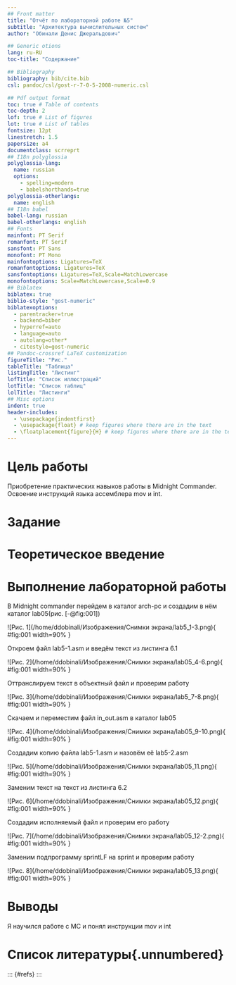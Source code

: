 ```yaml
---
## Front matter
title: "Отчёт по лабораторной работе №5"
subtitle: "Архитектура вычислительных систем"
author: "Обинали Денис Джеральдович"

## Generic otions
lang: ru-RU
toc-title: "Содержание"

## Bibliography
bibliography: bib/cite.bib
csl: pandoc/csl/gost-r-7-0-5-2008-numeric.csl

## Pdf output format
toc: true # Table of contents
toc-depth: 2
lof: true # List of figures
lot: true # List of tables
fontsize: 12pt
linestretch: 1.5
papersize: a4
documentclass: scrreprt
## I18n polyglossia
polyglossia-lang:
  name: russian
  options:
	- spelling=modern
	- babelshorthands=true
polyglossia-otherlangs:
  name: english
## I18n babel
babel-lang: russian
babel-otherlangs: english
## Fonts
mainfont: PT Serif
romanfont: PT Serif
sansfont: PT Sans
monofont: PT Mono
mainfontoptions: Ligatures=TeX
romanfontoptions: Ligatures=TeX
sansfontoptions: Ligatures=TeX,Scale=MatchLowercase
monofontoptions: Scale=MatchLowercase,Scale=0.9
## Biblatex
biblatex: true
biblio-style: "gost-numeric"
biblatexoptions:
  - parentracker=true
  - backend=biber
  - hyperref=auto
  - language=auto
  - autolang=other*
  - citestyle=gost-numeric
## Pandoc-crossref LaTeX customization
figureTitle: "Рис."
tableTitle: "Таблица"
listingTitle: "Листинг"
lofTitle: "Список иллюстраций"
lotTitle: "Список таблиц"
lolTitle: "Листинги"
## Misc options
indent: true
header-includes:
  - \usepackage{indentfirst}
  - \usepackage{float} # keep figures where there are in the text
  - \floatplacement{figure}{H} # keep figures where there are in the text
---
```


# Цель работы

Приобретение практических навыков работы в Midnight Commander. Освоение
инструкций языка ассемблера mov и int.

# Задание


# Теоретическое введение


# Выполнение лабораторной работы

В Midnight commander перейдем в каталог arch-pc и создадим в нём каталог lab05(рис. [-@fig:001])

![Рис. 1](/home/ddobinali/Изображения/Снимки экрана/lab5_1-3.png){ #fig:001 width=90% }

Откроем файл lab5-1.asm и введём текст из листинга 6.1

![Рис. 2](/home/ddobinali/Изображения/Снимки экрана/lab05_4-6.png){ #fig:001 width=90% }

Оттранслируем текст в объектный файл и проверим работу

![Рис. 3](/home/ddobinali/Изображения/Снимки экрана/lab5_7-8.png){ #fig:001 width=90% }

Скачаем и переместим файл in_out.asm в каталог lab05

![Рис. 4](/home/ddobinali/Изображения/Снимки экрана/lab05_9-10.png){ #fig:001 width=90% }

Создадим копию файла lab5-1.asm и назовём её lab5-2.asm

![Рис. 5](/home/ddobinali/Изображения/Снимки экрана/lab05_11.png){ #fig:001 width=90% }

Заменим текст на текст из листинга 6.2

![Рис. 6](/home/ddobinali/Изображения/Снимки экрана/lab05_12.png){ #fig:001 width=90% }

Создадим исполняемый файл и проверим его работу

![Рис. 7](/home/ddobinali/Изображения/Снимки экрана/lab05_12-2.png){ #fig:001 width=90% }

Заменим подпрограмму sprintLF на sprint и проверим работу

![Рис. 8](/home/ddobinali/Изображения/Снимки экрана/lab05_13.png){ #fig:001 width=90% }
# Выводы

Я научился работе с MC и понял инструкции mov и int

# Список литературы{.unnumbered}

::: {#refs}
:::
